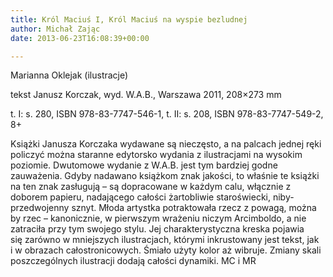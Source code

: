 ```yaml
---
title: Król Maciuś I, Król Maciuś na wyspie bezludnej
author: Michał Zając
date: 2013-06-23T16:08:39+00:00

---
```

Marianna Oklejak (ilustracje)

tekst Janusz Korczak, wyd. W.A.B., Warszawa 2011, 208&#215;273 mm

t. I: s. 280, ISBN 978-83-7747-546-1, t. II: s. 208, ISBN 978-83-7747-549-2, 8+


  Książki Janusza Korczaka wydawane są nieczęsto, a na palcach jednej ręki policzyć można staranne edytorsko wydania z ilustracjami na wysokim poziomie. Dwutomowe wydanie z W.A.B. jest tym bardziej godne zauważenia.
Gdyby nadawano książkom znak jakości, to właśnie te książki na ten znak zasługują – są dopracowane w każdym calu, włącznie z doborem papieru, nadającego całości żartobliwie staroświecki, niby-przedwojenny sznyt. Młoda artystka potraktowała rzecz z powagą, można by rzec – kanonicznie, w pierwszym wrażeniu niczym Arcimboldo, a nie zatraciła przy tym swojego stylu. Jej charakterystyczna kreska pojawia się zarówno w mniejszych ilustracjach, którymi inkrustowany jest tekst, jak i w obrazach całostronicowych. Śmiało użyty kolor aż wibruje. Zmiany skali poszczególnych ilustracji dodają całości dynamiki. MC i MR
